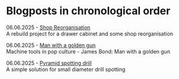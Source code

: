 # Blogposts in chronological order

06.06.2025 - [Shop Reorganisation](/posts/2025_06_06_shop_reorganisation.md)  
A rebuild project for a drawer cabinet and some shop reorganisation

06.06.2025 - [Man with a golden gun](/posts/2025_06_06_man_with_a_golden_gun.md)  
Machine tools in pop culture - James Bond: Man with a golden gun

06.06.2025 - [Pyramid spotting drill](/posts/2025_06_06_pyramid_spotting_drill.md)  
A simple solution for small diameter drill spotting